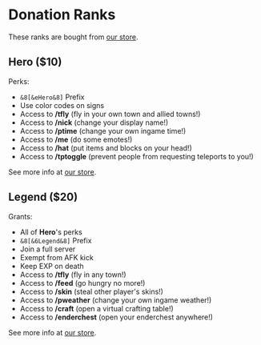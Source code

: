 # Donation Ranks

These ranks are bought from [our store](https://store.expansemc.com).

## Hero ($10)

Perks:

- `&8[&eHero&8]` Prefix
- Use color codes on signs
- Access to __/tfly__ (fly in your own town and allied towns!)
- Access to __/nick__ (change your display name!)
- Access to __/ptime__ (change your own ingame time!)
- Access to __/me__ (do some emotes!)
- Access to __/hat__ (put items and blocks on your head!)
- Access to __/tptoggle__ (prevent people from requesting teleports to you!)

See more info at [our store](https://store.expansemc.com).

## Legend ($20)

Grants:

- All of __Hero__'s perks
- `&8[&6Legend&8]` Prefix
- Join a full server
- Exempt from AFK kick
- Keep EXP on death
- Access to __/tfly__ (fly in any town!)
- Access to __/feed__ (go hungry no more!)
- Access to __/skin__ (steal other player's skins!)
- Access to __/pweather__ (change your own ingame weather!)
- Access to __/craft__ (open a virtual crafting table!)
- Access to __/enderchest__ (open your enderchest anywhere!)

See more info at [our store](https://store.expansemc.com).